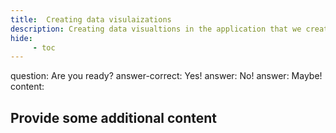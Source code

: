 ```yaml
---
title:  Creating data visulaizations
description: Creating data visualtions in the application that we created.
hide:
     - toc
---
```


<?quiz?>
question: Are you ready?
answer-correct: Yes!
answer: No!
answer: Maybe!
content:
<h2>Provide some additional content</h2>
<?/quiz?>